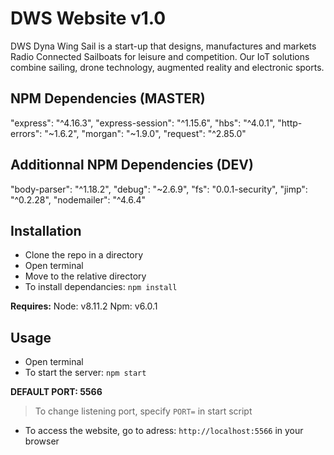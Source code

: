 # DWS Website v1.0
DWS Dyna Wing Sail is a start-up that designs, manufactures and markets Radio Connected Sailboats for leisure and competition.
Our IoT solutions combine sailing, drone technology, augmented reality and electronic sports.


## NPM Dependencies (MASTER)

"express": "^4.16.3",
"express-session": "^1.15.6",
"hbs": "^4.0.1",
"http-errors": "~1.6.2",
"morgan": "~1.9.0",
"request": "^2.85.0"

## Additionnal NPM Dependencies (DEV)
"body-parser": "^1.18.2",
"debug": "~2.6.9",
"fs": "0.0.1-security",
"jimp": "^0.2.28",
"nodemailer": "^4.6.4"


## Installation
- Clone the repo in a directory
- Open terminal
- Move to the relative directory
- To install dependancies: `npm install`

**Requires:**
Node: v8.11.2
Npm: v6.0.1


## Usage
- Open terminal
- To start the server: `npm start`

**DEFAULT PORT: 5566**

> To change listening port, specify `PORT=` in start script

- To access the website, go to adress: `http://localhost:5566` in your browser
